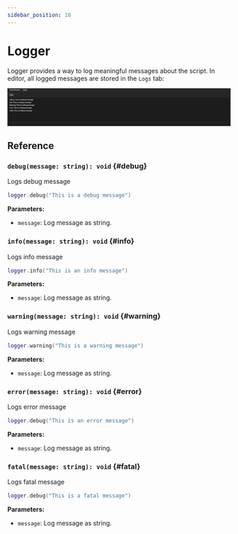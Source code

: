 ```yaml
---
sidebar_position: 10
---
```


# Logger

Logger provides a way to log meaningful messages about the script. In editor, all logged messages are stored in the `Logs` tab:

![Logger](./img/logger.png)

## Reference

### `debug(message: string): void` {#debug}

Logs debug message

```lua
logger.debug("This is a debug message")
```

**Parameters:**

- `message`: Log message as string.

### `info(message: string): void` {#info}

Logs info message

```lua
logger.info("This is an info message")
```

**Parameters:**

- `message`: Log message as string.

### `warning(message: string): void` {#warning}

Logs warning message

```lua
logger.warning("This is a warning message")
```

**Parameters:**

- `message`: Log message as string.

### `error(message: string): void` {#error}

Logs error message

```lua
logger.debug("This is an error message")
```

**Parameters:**

- `message`: Log message as string.

### `fatal(message: string): void` {#fatal}

Logs fatal message

```lua
logger.debug("This is a fatal message")
```

**Parameters:**

- `message`: Log message as string.
